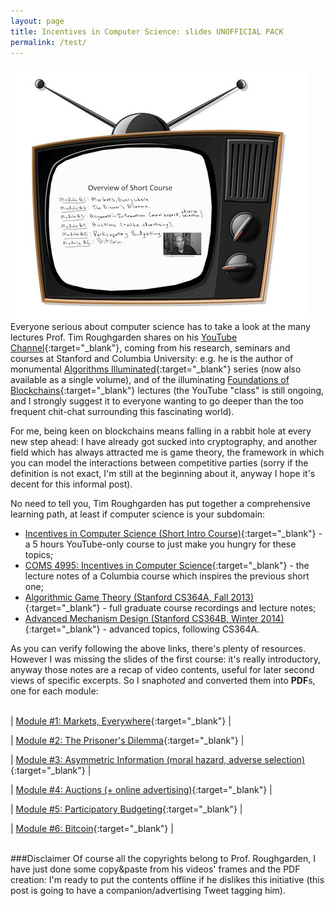 ```yaml
---
layout: page
title: Incentives in Computer Science: slides UNOFFICIAL PACK
permalink: /test/
---
```


![](/images/iics-slides.jpg)
<br>
Everyone serious about computer science has to take a look at the many lectures Prof. Tim Roughgarden shares on his [YouTube Channel](https://www.youtube.com/@timroughgardenlectures1861/featured){:target="_blank"}, coming from his research, seminars and courses at Stanford and Columbia University: e.g. he is the author of monumental [Algorithms Illuminated](http://www.algorithmsilluminated.org){:target="_blank"} series (now also available as a single volume), and of the illuminating [Foundations of Blockchains](https://www.youtube.com/playlist?list=PLEGCF-WLh2RLOHv_xUGLqRts_9JxrckiA){:target="_blank"} lectures (the YouTube "class" is still ongoing, and I strongly suggest it to everyone wanting to go deeper than the too frequent chit-chat surrounding this fascinating world).

For me, being keen on blockchains means falling in a rabbit hole at every new step ahead: I have already got sucked into cryptography, and another field which has always attracted me is game theory, the framework in which you can model the interactions between competitive parties (sorry if the definition is not exact, I'm still at the beginning about it, anyway I hope it's decent for this informal post).

No need to tell you, Tim Roughgarden has put together a comprehensive learning path, at least if computer science is your subdomain:

* [Incentives in Computer Science (Short Intro Course)](https://www.youtube.com/playlist?list=PLEGCF-WLh2RJdrKZ431SidRX_T4VmAKx8){:target="_blank"} - a 5 hours YouTube-only course to just make you hungry for these topics;
* [COMS 4995: Incentives in Computer Science](http://www.cs.columbia.edu/~tr/s20/s20.html){:target="_blank"} - the lecture notes of a Columbia course which inspires the previous short one;
* [Algorithmic Game Theory (Stanford CS364A, Fall 2013)](https://www.youtube.com/playlist?list=PLEGCF-WLh2RJBqmxvZ0_ie-mleCFhi2N4){:target="_blank"} - full graduate course recordings and lecture notes;
* [Advanced Mechanism Design (Stanford CS364B, Winter 2014)](https://www.youtube.com/playlist?list=PLEGCF-WLh2RI77PL4gwLld_OU9Zh3TCX9){:target="_blank"} - advanced topics, following CS364A.

As you can verify following the above links, there's plenty of resources. However I was missing the slides of the first course: it's really introductory, anyway those notes are a recap of video contents, useful for later second views of specific excerpts. So I snaphot*ed* and converted them into **PDF**s, one for each module: 
<br><br>

| [Module #1: Markets, Everywhere](IICS-SlidesModule1-MarketsEverywhere.pdf){:target="_blank"} |

| [Module #2: The Prisoner's Dilemma](IICS-SlidesModule2-ThePrisonersDilemma.pdf){:target="_blank"} |

| [Module #3: Asymmetric Information (moral hazard, adverse selection)](IICS-SlidesModule3-AsymmetricInformation.pdf){:target="_blank"} |

| [Module #4: Auctions (+ online advertising)](IICS-SlidesModule4-Auctions.pdf){:target="_blank"} |

| [Module #5: Participatory Budgeting](IICS-SlidesModule5-ParticipatoryBudgeting.pdf){:target="_blank"} |

| [Module #6: Bitcoin](IICS-SlidesModule6-Bitcoin.pdf){:target="_blank"} |

<br>
###Disclaimer
Of course all the copyrights belong to Prof. Roughgarden, I have just done some copy&paste from his videos' frames and the PDF creation: I'm ready to put the contents offline if he dislikes this initiative (this post is going to have a companion/advertising Tweet tagging him). 
